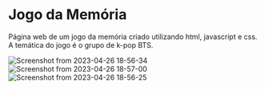 # Jogo da Memória
Página web de um jogo da memória criado utilizando html, javascript e css. A temática do jogo é o grupo de k-pop BTS.

![Screenshot from 2023-04-26 18-56-34](https://user-images.githubusercontent.com/72223107/234712192-e580c91e-23bd-44ba-8769-27a2d3307adc.png)
![Screenshot from 2023-04-26 18-57-00](https://user-images.githubusercontent.com/72223107/234712174-d44506e1-67b8-4c9b-9df4-5d58a4d91c2b.png)
![Screenshot from 2023-04-26 18-56-25](https://user-images.githubusercontent.com/72223107/234712200-2f7bda7e-7ff6-4bb7-a26d-8444adc85700.png)
